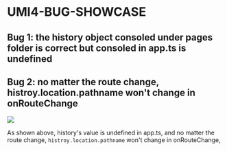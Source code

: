# UMI4-BUG-SHOWCASE

## Bug 1: the history object consoled under pages folder is correct but consoled in app.ts is undefined

## Bug 2: no matter the route change, histroy.location.pathname won't change in onRouteChange

![](https://user-images.githubusercontent.com/16903266/180467571-6d74aa1e-f6b1-46bd-9d9e-a77050f800ba.png)

As shown above, history's value is undefined in app.ts, and no matter the route change, `histroy.location.pathname` won't change in onRouteChange,